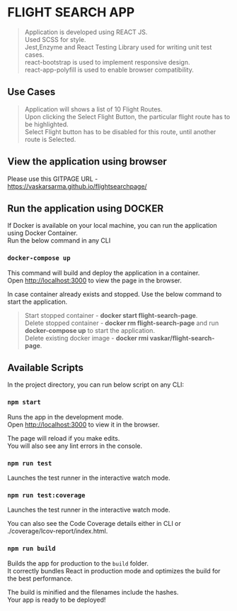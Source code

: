# FLIGHT SEARCH APP

> Application is developed using REACT JS.\
> Used SCSS for style.\
> Jest,Enzyme and React Testing Library used for writing unit test cases.\
> react-bootstrap is used to implement responsive design.\
> react-app-polyfill is used to enable browser compatibility.

## Use Cases

> Application will shows a list of 10 Flight Routes.\
> Upon clicking the Select Flight Button, the particular flight route has to be highlighted.\
> Select Flight button has to be disabled for this route, until another route is Selected.

## View the application using browser

Please use this GITPAGE URL - https://vaskarsarma.github.io/flightsearchpage/

## Run the application using DOCKER

If Docker is available on your local machine, you can run the application using Docker Container.\
Run the below command in any CLI

### `docker-compose up`

This command will build and deploy the application in a container.\
Open [http://localhost:3000](http://localhost:3000) to view the page in the browser.

In case container already exists and stopped. Use the below command to start the application.

> Start stopped container - **docker start flight-search-page**.\
> Delete stopped container - **docker rm flight-search-page** and run **docker-compose up** to start the application.\
> Delete existing docker image - **docker rmi vaskar/flight-search-page**.

## Available Scripts

In the project directory, you can run below script on any CLI:

### `npm start`

Runs the app in the development mode.\
Open [http://localhost:3000](http://localhost:3000) to view it in the browser.

The page will reload if you make edits.\
You will also see any lint errors in the console.

### `npm run test`

Launches the test runner in the interactive watch mode.

### `npm run test:coverage`

Launches the test runner in the interactive watch mode.

You can also see the Code Coverage details either in CLI or ./coverage/lcov-report/index.html.

### `npm run build`

Builds the app for production to the `build` folder.\
It correctly bundles React in production mode and optimizes the build for the best performance.

The build is minified and the filenames include the hashes.\
Your app is ready to be deployed!



